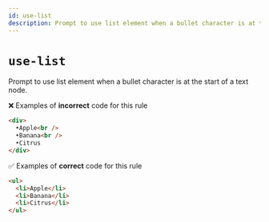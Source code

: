 ```yaml
---
id: use-list
description: Prompt to use list element when a bullet character is at the start of a text node.
---
```


# `use-list`

Prompt to use list element when a bullet character is at the start of a text node.

❌ Examples of **incorrect** code for this rule

```html
<div>
  •Apple<br />
  •Banana<br />
  •Citrus
</div>
```

✅ Examples of **correct** code for this rule

```html
<ul>
  <li>Apple</li>
  <li>Banana</li>
  <li>Citrus</li>
</ul>
```
